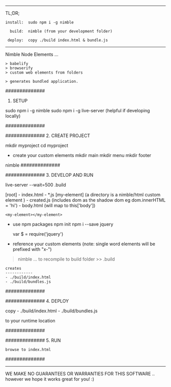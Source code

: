 -------------------------------------------------------------
 
 TL;DR;

	install:  sudo npm i -g nimble

	  build:  nimble (from your development folder)

	 deploy:  copy ./build index.html & bundle.js

-------------------------------------------------------------


Nimble Node Elements ...

	> babelify
	> browserify
	> custom web elements from folders

	> generates bundled application.



##############
1. SETUP

sudo npm i -g nimble
sudo npm i -g live-server (helpful if developing locally)

##############



##############
2. CREATE PROJECT

mkdir myproject
cd myproject

* create your custom elements
mkdir main
mkdir menu
mkdir footer

nimble
##############



##############
3. DEVELOP AND RUN

live-server --wait=500 .build

[root]
	- index.html 
	- *.js
	[my-element]  (a directory is a nimble/html custom element )
		- created.js	 (includes dom as the shadow dom eg dom.innerHTML = 'hi')
		- body.html      (will map to this['body'])

	<my-element></my-element>

* use npm packages
	npm init
	npm i --save jquery

	var $ = require('jquery')

* reference your custom elements (note: single word elements will be prefixed with "x-")
	<x-main></x-main>

> nimble ... to recompile to build folder >> .build

	creates
	------------
	- ./build/index.html
	- ./build/bundles.js
	
##############



##############
4. DEPLOY

copy
	- ./build/index.html
	- ./build/bundles.js

to your runtime location

##############



##############
5. RUN

	browse to index.html

##############


------------------------------------------

WE MAKE NO GUARANTEES OR WARRANTIES FOR THIS SOFTWARE .. however we hope it works great for you! :)


